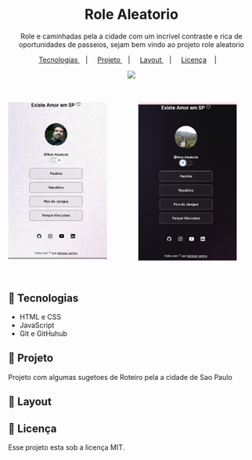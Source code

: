 <h1 align="center">Role Aleatorio</h1>

<p align="center"> Role e caminhadas pela a cidade com um incrivel contraste e rica de oportunidades de passeios, sejam bem vindo ao projeto role aleatorio </p>

<p align="center">
    <a href="#-Tecnologias">
    Tecnologias
    </a>
    &nbsp;&nbsp;&nbsp;| &nbsp;&nbsp;&nbsp;
    <a href="#-Projeto">
    Projeto
    </a>
    &nbsp;&nbsp;&nbsp;| &nbsp;&nbsp;&nbsp;
    <a href="#-Layout">
    Layout
    </a>
    &nbsp;&nbsp;&nbsp;| &nbsp;&nbsp;&nbsp;
    <a href="#memo-Licença">Licença</a>
     &nbsp;&nbsp;&nbsp;| &nbsp;&nbsp;&nbsp;
</p>
<p align="center">
    <img src="https://img.shields.io/static/v1?label=license&message=MIT&color49AA26&labelColor=000000"/>
</p>

<br>

<p align="center">
    <img align="left" alt="Tela Modo Light" src=".github/screen-light.png" width="40%">
     &nbsp;&nbsp;&nbsp;&nbsp;&nbsp;&nbsp;
    <img align="right " alt="Tela Modo Dark" src=".github/screen-dark.png" width="40%">
<p>

<br>

## :memo: Tecnologias

- HTML e CSS
- JavaScript
- Git e GitHuhub

## :memo: Projeto

Projeto com algumas sugetoes de Roteiro pela a cidade de Sao Paulo

## :memo: Layout

## :memo: Licença

Esse projeto esta sob a licença MIT.
